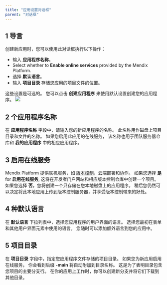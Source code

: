 ```yaml
---
title: "应用设置对话框"
parent: "对话框"
---
```


## 1 导言

创建新应用时，您可以使用此对话框执行以下操作：

* 输入 **应用程序名称**。
* Select whether to **Enable online services** provided by the Mendix Platform.
* 选择 **默认语言**。
* 输入 **项目目录** 存储您应用的项目文件的位置。

这些设置是可选的。 您可以点击 **创建应用程序** 来使用默认设置创建您的应用程序。 ![](attachments/app-settings-dialog/app-settings-dialg-box.png)

## 2 个应用程序名称

在 **应用程序名称** 字段中，请输入您的新应用程序的名称。 此名称用作磁盘上项目目录和文件的名称。 如果您启用此应用的在线服务， 该名称也用于团队服务器仓库和 **我的应用程序** 中的相应应用程序。

## 3 启用在线服务

Mendix Platform 提供联机服务，如 [版本控制](version-control)，云端部署和协作。 如果您选择 **是** for **启用在线服务**, 这将在开发者门户网站和相应版本控制仓库中创建一个项目。 如果您选择 **否**，您将创建一个只存储在您本地磁盘上的应用程序。 稍后您仍然可以决定将此本地应用上传到版本控制服务器，并享受版本控制带来的好处。

## 4 种默认语言

在 **默认语言** 下拉列表中，选择您应用程序的用户界面的语言。 选择您最初在表单和其他用户界面元素中使用的语言。 您随时可以添加额外语言到您的应用中。

## 5 项目目录

在 **项目目录** 字段中，指定您应用程序文件存储的项目目录。 如果您为新应用启用在线服务， 你会看到后缀 **-main** 将自动附加到目录名称。 这是为了表明目录包含您项目的主要分支行。 在你的应用上工作时，你可以创建新分支并将它们下载到其他目录。

